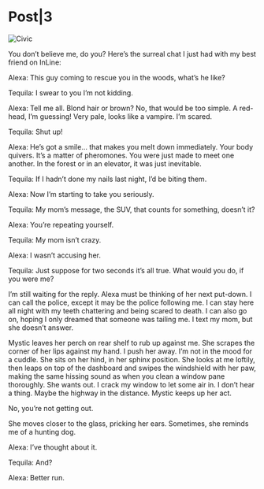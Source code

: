 # Post|3

![Civic](https://tcrouzet.com/images_tc/2016/04/p003_civic1_i.jpg)

You don’t believe me, do you? Here’s the surreal chat I just had with my best friend on InLine:

Alexa: This guy coming to rescue you in the woods, what’s he like?

Tequila: I swear to you I’m not kidding.

Alexa: Tell me all. Blond hair or brown? No, that would be too simple. A red-head, I’m guessing! Very pale, looks like a vampire. I’m scared.

Tequila: Shut up!

Alexa: He’s got a smile… that makes you melt down immediately. Your body quivers. It’s a matter of pheromones. You were just made to meet one another. In the forest or in an elevator, it was just inevitable.

Tequila: If I hadn’t done my nails last night, I’d be biting them.

Alexa: Now I’m starting to take you seriously.

Tequila: My mom’s message, the SUV, that counts for something, doesn’t it?

Alexa: You’re repeating yourself.

Tequila: My mom isn’t crazy.

Alexa: I wasn’t accusing her.

Tequila: Just suppose for two seconds it’s all true. What would you do, if you were me?

I’m still waiting for the reply. Alexa must be thinking of her next put-down. I can call the police, except it may be the police following me. I can stay here all night with my teeth chattering and being scared to death. I can also go on, hoping I only dreamed that someone was tailing me. I text my mom, but she doesn’t answer.

Mystic leaves her perch on rear shelf to rub up against me. She scrapes the corner of her lips against my hand. I push her away. I’m not in the mood for a cuddle. She sits on her hind, in her sphinx position. She looks at me loftily, then leaps on top of the dashboard and swipes the windshield with her paw, making the same hissing sound as when you clean a window pane thoroughly. She wants out. I crack my window to let some air in. I don’t hear a thing. Maybe the highway in the distance. Mystic keeps up her act.

No, you’re not getting out.

She moves closer to the glass, pricking her ears. Sometimes, she reminds me of a hunting dog.

Alexa: I’ve thought about it.

Tequila: And?

Alexa: Better run.